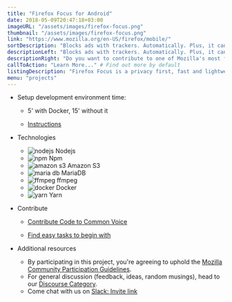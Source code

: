 ```yaml
---
title: "Firefox Focus for Android"
date: 2018-05-09T20:47:18+03:00
imageURL: "/assets/images/firefox-focus.png"
thumbnail: "/assets/images/firefox-focus.png"
link: "https://www.mozilla.org/en-US/firefox/mobile/"
sortDescription: "Blocks ads with trackers. Automatically. Plus, it can even speed up page loading. Get the private browser that has your back."
descriptionLeft: "Blocks ads with trackers. Automatically. Plus, it can even speed up page loading. Get the private browser that has your back. "
descriptionRight: "Do you want to contribute to one of Mozilla's most famous products? Explore all the available opportunities below, it's really easy to begin with!"
callToAction: "Learn More..." # Find out more by default
listingDescription: "Firefox Focus is a privacy first, fast and lightweight browser for Android and iOS.." # The description of the project for the project listing, if no description is provided the content of the sortDescription will be used
menu: "projects"
---
```


- Setup development environment time:

  - 5' with Docker, 15' without it

  - [Instructions](https://github.com/mozilla/voice-web/blob/master/CONTRIBUTING.md)

- Technologies

  - ![nodejs](/assets/images/nodejs.png) Nodejs
  - ![npm](/assets/images/npm.png) Npm
  - ![amazon s3](/assets/images/s3.png) Amazon S3
  - ![maria db](/assets/images/mariadb.png) MariaDB
  - ![ffmpeg](/assets/images/ffmpeg.png) ffmpeg
  - ![docker](/assets/images/docker.png) Docker
  - ![yarn](/assets/images/yarn.png) Yarn

- Contribute

  - [Contribute Code to Common Voice](https://github.com/mozilla/voice-web/issues)

  - [Find easy tasks to begin with](https://github.com/mozilla/voice-web/issues?q=is%3Aopen+is%3Aissue+label%3A%22help+wanted%22)

- Additional resources

  - By participating in this project, you're agreeing to uphold the [Mozilla Community Participation Guidelines](https://www.mozilla.org/en-US/about/governance/policies/participation/).
  - For general discussion (feedback, ideas, random musings), head to our [Discourse Category](https://discourse.mozilla-community.org/c/voice).
  - Come chat with us on [Slack: Invite link](https://common-voice-slack-invite.herokuapp.com/)
